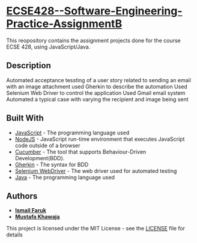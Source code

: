 # [ECSE428--Software-Engineering-Practice-AssignmentB](https://www.mcgill.ca/study/2018-2019/courses/ecse-428)

This reopository contains the assignment projects done for the course ECSE 428, using JavaScript/Java.

## Description

Automated acceptance tessting of a user story related to sending an email with an image attachment
used Gherkin to describe the automation
Used Selenium Web Driver to control the application
Used Gmail email system
Automated a typical case with varying the recipient and image being sent

## Built With

* [JavaScript](https://www.javascript.com/) - The programming language used
* [NodeJS](https://nodejs.org/en/) -  JavaScript run-time environment that executes JavaScript code outside of a browser
* [Cucumber](https://docs.cucumber.io/guides/overview/) - The tool that supports Behaviour-Driven Development(BDD).
* [Gherkin](https://docs.cucumber.io/gherkin/) - The syntax for BDD
* [Selenium WebDriver](https://www.seleniumhq.org/projects/webdriver) - The web driver used for automated testing
* [Java](https://www.java.com/en/) - The programming language used

## Authors

* [**Ismail Faruk**](https://github.com/ismailfaruk)
* [**Mustafa Khawaja**](https://github.com/Mustafakha)

This project is licensed under the MIT License - see the [LICENSE](LICENSE) file for details
